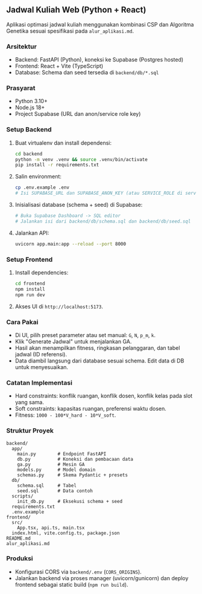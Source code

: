 ## Jadwal Kuliah Web (Python + React)

Aplikasi optimasi jadwal kuliah menggunakan kombinasi CSP dan Algoritma Genetika sesuai spesifikasi pada `alur_aplikasi.md`.

### Arsitektur
- Backend: FastAPI (Python), koneksi ke Supabase (Postgres hosted)
- Frontend: React + Vite (TypeScript)
- Database: Schema dan seed tersedia di `backend/db/*.sql`

### Prasyarat
- Python 3.10+
- Node.js 18+
- Project Supabase (URL dan anon/service role key)

### Setup Backend
1. Buat virtualenv dan install dependensi:
   ```bash
   cd backend
   python -m venv .venv && source .venv/bin/activate
   pip install -r requirements.txt
   ```
2. Salin environment:
   ```bash
   cp .env.example .env
   # Isi SUPABASE_URL dan SUPABASE_ANON_KEY (atau SERVICE_ROLE di server)
   ```
3. Inisialisasi database (schema + seed) di Supabase:
   ```bash
   # Buka Supabase Dashboard -> SQL editor
   # Jalankan isi dari backend/db/schema.sql dan backend/db/seed.sql
   ```
4. Jalankan API:
   ```bash
   uvicorn app.main:app --reload --port 8000
   ```

### Setup Frontend
1. Install dependencies:
   ```bash
   cd frontend
   npm install
   npm run dev
   ```
2. Akses UI di `http://localhost:5173`.

### Cara Pakai
- Di UI, pilih preset parameter atau set manual: `G`, `N`, `p_m`, `k`.
- Klik "Generate Jadwal" untuk menjalankan GA.
- Hasil akan menampilkan fitness, ringkasan pelanggaran, dan tabel jadwal (ID referensi).
- Data diambil langsung dari database sesuai schema. Edit data di DB untuk menyesuaikan.

### Catatan Implementasi
- Hard constraints: konflik ruangan, konflik dosen, konflik kelas pada slot yang sama.
- Soft constraints: kapasitas ruangan, preferensi waktu dosen.
- Fitness: `1000 - 100*V_hard - 10*V_soft`.

### Struktur Proyek
```
backend/
  app/
    main.py        # Endpoint FastAPI
    db.py          # Koneksi dan pembacaan data
    ga.py          # Mesin GA
    models.py      # Model domain
    schemas.py     # Skema Pydantic + presets
  db/
    schema.sql     # Tabel
    seed.sql       # Data contoh
  scripts/
    init_db.py     # Eksekusi schema + seed
  requirements.txt
  .env.example
frontend/
  src/
    App.tsx, api.ts, main.tsx
  index.html, vite.config.ts, package.json
README.md
alur_aplikasi.md
```

### Produksi
- Konfigurasi CORS via `backend/.env` (`CORS_ORIGINS`).
- Jalankan backend via proses manager (uvicorn/gunicorn) dan deploy frontend sebagai static build (`npm run build`).
